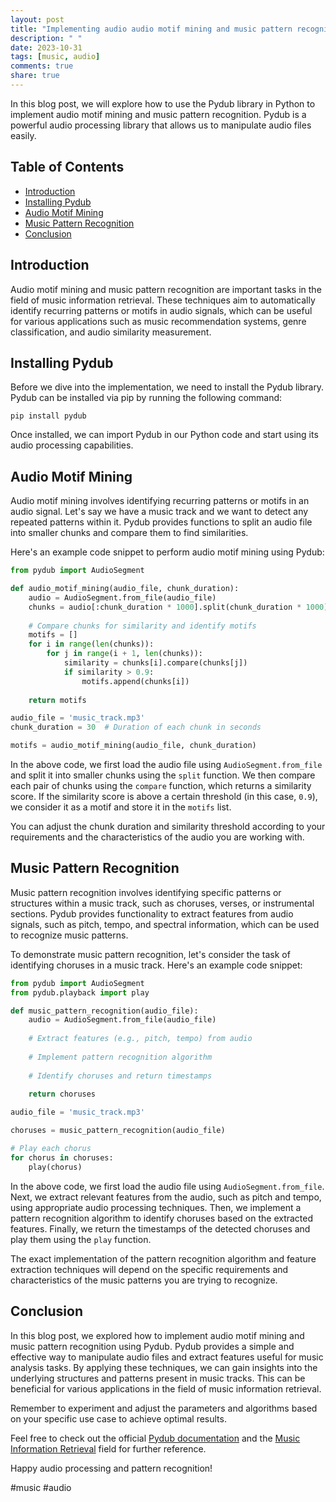 ```yaml
---
layout: post
title: "Implementing audio audio motif mining and music pattern recognition with Pydub"
description: " "
date: 2023-10-31
tags: [music, audio]
comments: true
share: true
---
```


In this blog post, we will explore how to use the Pydub library in Python to implement audio motif mining and music pattern recognition. Pydub is a powerful audio processing library that allows us to manipulate audio files easily.

## Table of Contents
- [Introduction](#introduction)
- [Installing Pydub](#installing-pydub)
- [Audio Motif Mining](#audio-motif-mining)
- [Music Pattern Recognition](#music-pattern-recognition)
- [Conclusion](#conclusion)

## Introduction
Audio motif mining and music pattern recognition are important tasks in the field of music information retrieval. These techniques aim to automatically identify recurring patterns or motifs in audio signals, which can be useful for various applications such as music recommendation systems, genre classification, and audio similarity measurement.

## Installing Pydub
Before we dive into the implementation, we need to install the Pydub library. Pydub can be installed via pip by running the following command:

```
pip install pydub
```

Once installed, we can import Pydub in our Python code and start using its audio processing capabilities.

## Audio Motif Mining
Audio motif mining involves identifying recurring patterns or motifs in an audio signal. Let's say we have a music track and we want to detect any repeated patterns within it. Pydub provides functions to split an audio file into smaller chunks and compare them to find similarities.

Here's an example code snippet to perform audio motif mining using Pydub:

```python
from pydub import AudioSegment

def audio_motif_mining(audio_file, chunk_duration):
    audio = AudioSegment.from_file(audio_file)
    chunks = audio[:chunk_duration * 1000].split(chunk_duration * 1000)  # Split audio into chunks
    
    # Compare chunks for similarity and identify motifs
    motifs = []
    for i in range(len(chunks)):
        for j in range(i + 1, len(chunks)):
            similarity = chunks[i].compare(chunks[j])
            if similarity > 0.9:
                motifs.append(chunks[i])
    
    return motifs

audio_file = 'music_track.mp3'
chunk_duration = 30  # Duration of each chunk in seconds

motifs = audio_motif_mining(audio_file, chunk_duration)
```

In the above code, we first load the audio file using `AudioSegment.from_file` and split it into smaller chunks using the `split` function. We then compare each pair of chunks using the `compare` function, which returns a similarity score. If the similarity score is above a certain threshold (in this case, `0.9`), we consider it as a motif and store it in the `motifs` list.

You can adjust the chunk duration and similarity threshold according to your requirements and the characteristics of the audio you are working with.

## Music Pattern Recognition
Music pattern recognition involves identifying specific patterns or structures within a music track, such as choruses, verses, or instrumental sections. Pydub provides functionality to extract features from audio signals, such as pitch, tempo, and spectral information, which can be used to recognize music patterns.

To demonstrate music pattern recognition, let's consider the task of identifying choruses in a music track. Here's an example code snippet:

```python
from pydub import AudioSegment
from pydub.playback import play

def music_pattern_recognition(audio_file):
    audio = AudioSegment.from_file(audio_file)
    
    # Extract features (e.g., pitch, tempo) from audio
    
    # Implement pattern recognition algorithm
    
    # Identify choruses and return timestamps
    
    return choruses

audio_file = 'music_track.mp3'

choruses = music_pattern_recognition(audio_file)

# Play each chorus
for chorus in choruses:
    play(chorus)
```

In the above code, we first load the audio file using `AudioSegment.from_file`. Next, we extract relevant features from the audio, such as pitch and tempo, using appropriate audio processing techniques. Then, we implement a pattern recognition algorithm to identify choruses based on the extracted features. Finally, we return the timestamps of the detected choruses and play them using the `play` function.

The exact implementation of the pattern recognition algorithm and feature extraction techniques will depend on the specific requirements and characteristics of the music patterns you are trying to recognize.

## Conclusion
In this blog post, we explored how to implement audio motif mining and music pattern recognition using Pydub. Pydub provides a simple and effective way to manipulate audio files and extract features useful for music analysis tasks. By applying these techniques, we can gain insights into the underlying structures and patterns present in music tracks. This can be beneficial for various applications in the field of music information retrieval.

Remember to experiment and adjust the parameters and algorithms based on your specific use case to achieve optimal results.

Feel free to check out the official [Pydub documentation](https://github.com/jiaaro/pydub) and the [Music Information Retrieval](https://en.wikipedia.org/wiki/Music_information_retrieval) field for further reference.

Happy audio processing and pattern recognition!

\#music #audio